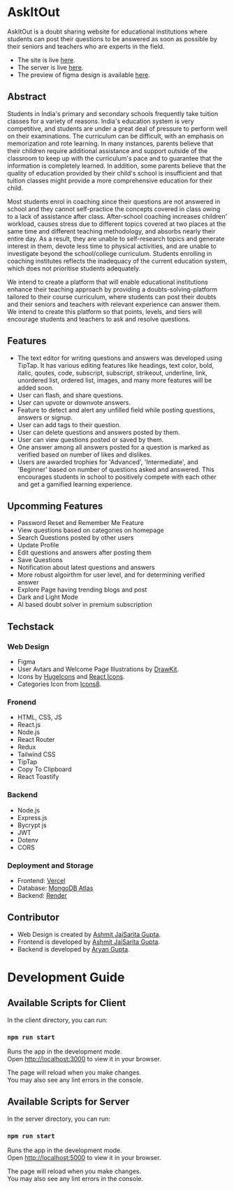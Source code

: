 # AskItOut
AskItOut is a doubt sharing website for educational institutions where students can post their questions to be answered as soon as possible by their seniors and teachers who are experts in the field.

- The site is live [here](https://askitout.vercel.app/).
- The server is live [here](https://askitout-backend.onrender.com).
- The preview of figma design is available [here](https://www.figma.com/proto/u41aTTJzAxouyKXEdXxaDP/AskItOut-Design?page-id=0%3A1&type=design&node-id=40-196&viewport=388%2C204%2C0.3&scaling=scale-down&mode=design).

## Abstract
Students in India's primary and secondary schools frequently take tuition classes for a variety of reasons. India's education system is very competitive, and students are under a great deal of pressure to perform well on their examinations. The curriculum can be difficult, with an emphasis on memorization and rote learning. In many instances, parents believe that their children require additional assistance and support outside of the classroom to keep up with the curriculum's pace and to guarantee that the information is completely learned. In addition, some parents believe that the quality of education provided by their child's school is insufficient and that tuition classes might provide a more comprehensive education for their child.

Most students enrol in coaching since their questions are not answered in school and they cannot self-practice the concepts covered in class owing to a lack of assistance after class. After-school coaching increases children' workload, causes stress due to different topics covered at two places at the same time and different teaching methodology, and absorbs nearly their entire day. As a result, they are unable to self-research topics and generate interest in them, devote less time to physical activities, and are unable to investigate beyond the school/college curriculum. Students enrolling in coaching institutes reflects the inadequacy of the current education system, which does not prioritise students adequately.

We intend to create a platform that will enable educational institutions enhance their teaching approach by providing a doubts-solving-platform tailored to their course curriculum, where students can post their doubts and their seniors and teachers with relevant experience can answer them. We intend to create this platform so that points, levels, and tiers will encourage students and teachers to ask and resolve questions. 

## Features
- The text editor for writing questions and answers was developed using TipTap. It has various editing features like headings, text color, bold, italic, qoutes, code, subscript, subscript, strikeout, underline, link, unordered list, ordered list, images, and many more features will be added soon.
- User can flash, and share questions.
- User can upvote or downvote answers.
- Feature to detect and alert any unfilled field while posting questions, answers or signup.
- User can add tags to their question.
- User can delete questions and answers posted by them.
- User can view questions posted or saved by them.
- One answer among all answers posted for a question is marked as verified based on number of likes and dislikes.
- Users are awarded trophies for 'Advanced', 'Intermediate', and 'Beginner' based on number of questions asked and answered. This encourages students in school to positively compete with each other and get a gamified learning experience.

## Upcomming Features
- Password Reset and Remember Me Feature
- View questions based on categories on homepage
- Search Questions posted by other users
- Update Profile
- Edit questions and answers after posting them
- Save Questions
- Notification about latest questions and answers
- More robust algoirthm for user level, and for determining verified answer
- Explore Page having trending blogs and post
- Dark and Light Mode
- AI based doubt solver in premium subscription

## Techstack
### Web Design
- Figma
- User Avtars and Welcome Page Illustrations by [DrawKit](https://www.drawkit.com/).
- Icons by [HugeIcons](https://www.figma.com/file/sLyaPDH47I4mFaypraUjr1/168-Essential-Free-Icons-%7C-Hugeicons-Pro-%7C-10K%2B-Icons-(Community)?type=design&node-id=2%3A7&mode=design&t=w295KQ5K033NnWUp-1) and [React Icons](https://react-icons.github.io/react-icons/).
- Categories Icon from [Icons8](https://icons8.com/).

### Fronend
- HTML, CSS, JS
- React.js
- Node.js
- React Router
- Redux
- Tailwind CSS
- TipTap
- Copy To Clipboard
- React Toastify

### Backend
- Node.js
- Express.js
- Bycrypt js
- JWT
- Dotenv
- CORS

### Deployment and Storage
- Frontend: [Vercel](https://vercel.com/)
- Database: [MongoDB Atlas](https://www.mongodb.com/atlas/database)
- Backend: [Render](https://render.com/)

## Contributor
- Web Design is created by [Ashmit JaiSarita Gupta](https://github.com/devilkiller-ag).
- Frontend is developed by [Ashmit JaiSarita Gupta](https://github.com/devilkiller-ag).
- Backend is developed by [Aryan Gupta](https://github.com/aryanguptaaa).

# Development Guide
## Available Scripts for Client

In the client directory, you can run:

### `npm run start`

Runs the app in the development mode.\
Open [http://localhost:3000](http://localhost:3000) to view it in your browser.

The page will reload when you make changes.\
You may also see any lint errors in the console.

## Available Scripts for Server

In the server directory, you can run:

### `npm run start`

Runs the app in the development mode.\
Open [http://localhost:5000](http://localhost:5000) to view it in your browser.

The page will reload when you make changes.\
You may also see any lint errors in the console.



